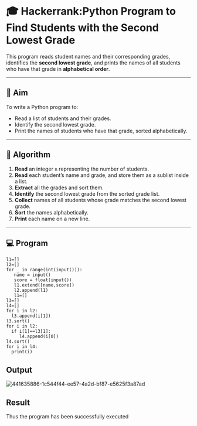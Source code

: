 # 🎓 Hackerrank:Python Program to Find Students with the Second Lowest Grade

This program reads student names and their corresponding grades, identifies the **second lowest grade**, and prints the names of all students who have that grade in **alphabetical order**.

---

## 🎯 Aim

To write a Python program to:
- Read a list of students and their grades.
- Identify the second lowest grade.
- Print the names of students who have that grade, sorted alphabetically.

---

## 🧠 Algorithm

1. **Read** an integer `n` representing the number of students.
2. **Read** each student’s name and grade, and store them as a sublist inside a list.
3. **Extract** all the grades and sort them.
4. **Identify** the second lowest grade from the sorted grade list.
5. **Collect** names of all students whose grade matches the second lowest grade.
6. **Sort** the names alphabetically.
7. **Print** each name on a new line.

---

## 💻  Program
```
l1=[]
l2=[]
for _ in range(int(input())):
   name = input()
   score = float(input())
   l1.extend([name,score])
   l2.append(l1)
   l1=[]
l3=[]
l4=[]
for i in l2:
  l3.append(i[1])
l3.sort()
for i in l2:
  if i[1]==l3[1]:
     l4.append(i[0])
l4.sort()
for i in l4:
  print(i)
```
## Output
![441635886-1c544f44-ee57-4a2d-bf87-e5625f3a87ad](https://github.com/user-attachments/assets/386e6761-7dd6-4227-8fbd-ae5df7ec658f)
## Result
Thus the program has been successfully executed

